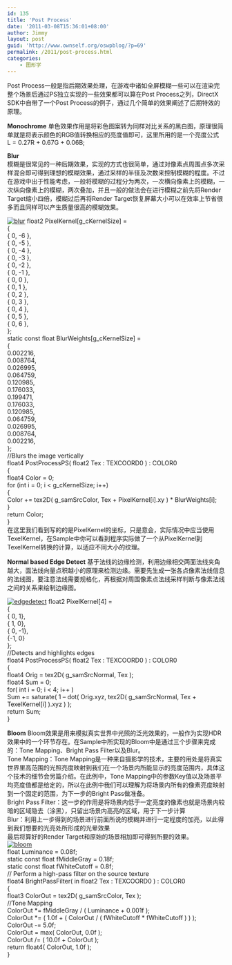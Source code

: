 ```yaml
---
id: 135
title: 'Post Process'
date: '2011-03-08T15:36:01+08:00'
author: Jimmy
layout: post
guid: 'http://www.ownself.org/oswpblog/?p=69'
permalink: /2011/post-process.html
categories:
    - 图形学
---
```


 Post Process一般是指后期效果处理，在游戏中诸如全屏模糊一些可以在渲染完整个场景后通过PS独立实现的一些效果都可以算在Post Process之列，DirectX SDK中自带了一个Post Process的例子，通过几个简单的效果阐述了后期特效的原理。

 **Monochrome**  单色效果作用是将彩色图案转为同样对比关系的黑白图，原理很简单就是将表示颜色的RGB值转换相应的亮度值即可，这里所用的是一个亮度公式   
 L = 0.27R + 0.67G + 0.06B;

 **Blur**   
 模糊是很常见的一种后期效果，实现的方式也很简单，通过对像素点周围点多次采样混合即可得到理想的模糊效果，通过采样的半径及次数来控制模糊的程度。不过在游戏中出于性能考虑，一般将模糊的过程分为两次，一次横向像素上的模糊，一次纵向像素上的模糊，两次叠加，并且一般的做法会在进行模糊之前先将Render Target缩小四倍，模糊过后再将Render Target恢复屏幕大小可以在效率上节省很多而且同样可以产生质量很高的模糊效果。

[![blur](http://www.ownself.org/blog/wp-content/uploads/2011/03/blur_thumb.jpg "blur")](http://www.ownself.org/blog/wp-content/uploads/2011/03/blur.jpg) float2 PixelKernel\[g\_cKernelSize\] =   
 {   
 { 0, -6 },   
 { 0, -5 },   
 { 0, -4 },   
 { 0, -3 },   
 { 0, -2 },   
 { 0, -1 },   
 { 0, 0 },   
 { 0, 1 },   
 { 0, 2 },   
 { 0, 3 },   
 { 0, 4 },   
 { 0, 5 },   
 { 0, 6 },   
 };   
 static const float BlurWeights\[g\_cKernelSize\] =   
 {   
 0.002216,   
 0.008764,   
 0.026995,   
 0.064759,   
 0.120985,   
 0.176033,   
 0.199471,   
 0.176033,   
 0.120985,   
 0.064759,   
 0.026995,   
 0.008764,   
 0.002216,   
 };   
 //Blurs the image vertically   
 float4 PostProcessPS( float2 Tex : TEXCOORD0 ) : COLOR0   
 {   
 float4 Color = 0;   
 for (int i = 0; i &lt; g\_cKernelSize; i++)   
 {   
 Color += tex2D( g\_samSrcColor, Tex + PixelKernel\[i\].xy ) \* BlurWeights\[i\];   
 }   
 return Color;   
 }   
 在这里我们看到写的的是PixelKernel的坐标，只是意会，实际情况中应当使用TexelKernel，在Sample中你可以看到程序实际做了一个从PixelKernel到TexelKernel转换的计算，以适应不同大小的纹理。

 **Normal based Edge Detect**  基于法线的边缘检测，利用边缘相交两面法线夹角越大，面法线向量点积越小的原理来检测边缘。需要先生成一张各点像素法线信息的法线图，要注意法线需要规格化，再根据对周围像素点法线采样判断与像素法线之间的关系来绘制边缘图。

[![edgedetect](http://www.ownself.org/blog/wp-content/uploads/2011/03/edgedetect_thumb.jpg "edgedetect")](http://www.ownself.org/blog/wp-content/uploads/2011/03/edgedetect.jpg) float2 PixelKernel\[4\] =   
 {   
 { 0, 1},   
 { 1, 0},   
 { 0, -1},   
 {-1, 0}   
 };   
 //Detects and highlights edges   
 float4 PostProcessPS( float2 Tex : TEXCOORD0 ) : COLOR0   
 {   
 float4 Orig = tex2D( g\_samSrcNormal, Tex );   
 float4 Sum = 0;   
 for( int i = 0; i &lt; 4; i++ )   
 Sum += saturate( 1 – dot( Orig.xyz, tex2D( g\_samSrcNormal, Tex + TexelKernel\[i\] ).xyz ) );   
 return Sum;   
 }

 **Bloom**  Bloom效果是用来模拟真实世界中光照的泛光效果的，一般作为实现HDR效果中的一个环节存在。在Sample中所实现的Bloom中是通过三个步骤来完成的：Tone Mapping、Bright Pass Filter以及Blur。   
 Tone Mapping：Tone Mapping是一种来自摄影学的技术，主要的用处是将真实世界里高范围的光照亮度映射到我们在一个场景内所能显示的亮度范围内，具体这个技术的细节会另篇介绍。在此例中，Tone Mapping中的参数Key值以及场景平均亮度值都是给定的，所以在此例中我们可以理解为将场景内所有的像素亮度映射到一个固定的范围，为下一步的Bright Pass做准备。   
 Bright Pass Filter：这一步的作用是将场景内低于一定亮度的像素也就是场景内较暗的区域隐去（涂黑），只留出场景内高亮的区域，用于下一步计算   
 Blur：利用上一步得到的场景进行前面所说的模糊并进行一定程度的加亮，以此得到我们想要的光亮处所形成的光晕效果   
 最后将算好的Render Target和原始的场景相加即可得到所要的效果。   
[![bloom](http://www.ownself.org/blog/wp-content/uploads/2011/03/bloom_thumb.jpg "bloom")](http://www.ownself.org/blog/wp-content/uploads/2011/03/bloom.jpg)   
 float Luminance = 0.08f;   
 static const float fMiddleGray = 0.18f;   
 static const float fWhiteCutoff = 0.8f;   
 // Perform a high-pass filter on the source texture   
 float4 BrightPassFilter( in float2 Tex : TEXCOORD0 ) : COLOR0   
 {   
 float3 ColorOut = tex2D( g\_samSrcColor, Tex );   
 //Tone Mapping   
 ColorOut \*= fMiddleGray / ( Luminance + 0.001f );   
 ColorOut \*= ( 1.0f + ( ColorOut / ( fWhiteCutoff \* fWhiteCutoff ) ) );   
 ColorOut -= 5.0f;   
 ColorOut = max( ColorOut, 0.0f );   
 ColorOut /= ( 10.0f + ColorOut );   
 return float4( ColorOut, 1.0f );   
 }